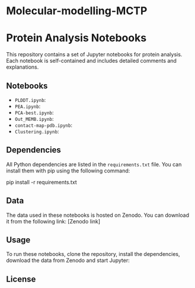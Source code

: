 # Molecular-modelling-MCTP

# Protein Analysis Notebooks

This repository contains a set of Jupyter notebooks for protein analysis. Each notebook is self-contained and includes detailed comments and explanations.

## Notebooks

- `PLDDT.ipynb`: 
- `PEA.ipynb`: 
- `PCA-best.ipynb`: 
- `Out_MEMB.ipynb`: 
- `contact-map-pdb.ipynb`: 
- `Clustering.ipynb`:
  
## Dependencies

All Python dependencies are listed in the `requirements.txt` file. You can install them with pip using the following command:

pip install -r requirements.txt


## Data

The data used in these notebooks is hosted on Zenodo. You can download it from the following link: [Zenodo link]

## Usage

To run these notebooks, clone the repository, install the dependencies, download the data from Zenodo and start Jupyter:

## License
